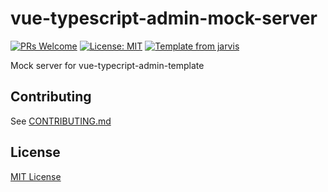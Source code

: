 # vue-typescript-admin-mock-server

[![PRs Welcome](https://img.shields.io/badge/PRs-welcome-brightgreen.svg?style=flat)](http://makeapullrequest.com)
[![License: MIT](https://img.shields.io/badge/License-MIT-blue.svg)](https://opensource.org/licenses/MIT)
[![Template from jarvis](https://img.shields.io/badge/Hi-Jarvis-ff69b4.svg)](https://github.com/Armour/Jarvis)

Mock server for vue-typecript-admin-template

## Contributing

See [CONTRIBUTING.md](https://github.com/Armour/vue-typescript-admin-mock-server/blob/master/.github/CONTRIBUTING.md)

## License

[MIT License](https://github.com/Armour/vue-typescript-admin-mock-server/blob/master/LICENSE)
